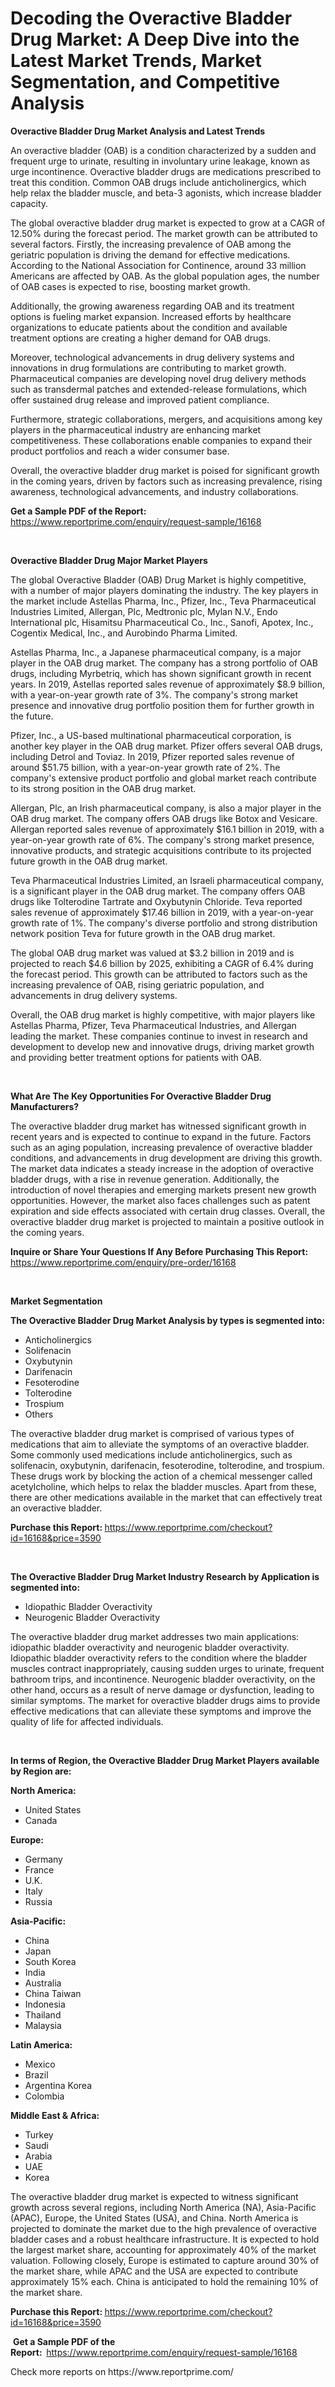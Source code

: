 <p><h1>Decoding the Overactive Bladder Drug Market: A Deep Dive into the Latest Market Trends, Market Segmentation, and Competitive Analysis</h1></p><p><strong>Overactive Bladder Drug Market Analysis and Latest Trends</strong></p>
<p><p>An overactive bladder (OAB) is a condition characterized by a sudden and frequent urge to urinate, resulting in involuntary urine leakage, known as urge incontinence. Overactive bladder drugs are medications prescribed to treat this condition. Common OAB drugs include anticholinergics, which help relax the bladder muscle, and beta-3 agonists, which increase bladder capacity.</p><p>The global overactive bladder drug market is expected to grow at a CAGR of 12.50% during the forecast period. The market growth can be attributed to several factors. Firstly, the increasing prevalence of OAB among the geriatric population is driving the demand for effective medications. According to the National Association for Continence, around 33 million Americans are affected by OAB. As the global population ages, the number of OAB cases is expected to rise, boosting market growth.</p><p>Additionally, the growing awareness regarding OAB and its treatment options is fueling market expansion. Increased efforts by healthcare organizations to educate patients about the condition and available treatment options are creating a higher demand for OAB drugs.</p><p>Moreover, technological advancements in drug delivery systems and innovations in drug formulations are contributing to market growth. Pharmaceutical companies are developing novel drug delivery methods such as transdermal patches and extended-release formulations, which offer sustained drug release and improved patient compliance.</p><p>Furthermore, strategic collaborations, mergers, and acquisitions among key players in the pharmaceutical industry are enhancing market competitiveness. These collaborations enable companies to expand their product portfolios and reach a wider consumer base.</p><p>Overall, the overactive bladder drug market is poised for significant growth in the coming years, driven by factors such as increasing prevalence, rising awareness, technological advancements, and industry collaborations.</p></p>
<p><strong>Get a Sample PDF of the Report:&nbsp;</strong> <a href="https://www.reportprime.com/enquiry/request-sample/16168">https://www.reportprime.com/enquiry/request-sample/16168</a></p>
<p>&nbsp;</p>
<p><strong>Overactive Bladder Drug Major Market Players</strong></p>
<p><p>The global Overactive Bladder (OAB) Drug Market is highly competitive, with a number of major players dominating the industry. The key players in the market include Astellas Pharma, Inc., Pfizer, Inc., Teva Pharmaceutical Industries Limited, Allergan, Plc, Medtronic plc, Mylan N.V., Endo International plc, Hisamitsu Pharmaceutical Co., Inc., Sanofi, Apotex, Inc., Cogentix Medical, Inc., and Aurobindo Pharma Limited.</p><p>Astellas Pharma, Inc., a Japanese pharmaceutical company, is a major player in the OAB drug market. The company has a strong portfolio of OAB drugs, including Myrbetriq, which has shown significant growth in recent years. In 2019, Astellas reported sales revenue of approximately $8.9 billion, with a year-on-year growth rate of 3%. The company's strong market presence and innovative drug portfolio position them for further growth in the future.</p><p>Pfizer, Inc., a US-based multinational pharmaceutical corporation, is another key player in the OAB drug market. Pfizer offers several OAB drugs, including Detrol and Toviaz. In 2019, Pfizer reported sales revenue of around $51.75 billion, with a year-on-year growth rate of 2%. The company's extensive product portfolio and global market reach contribute to its strong position in the OAB drug market.</p><p>Allergan, Plc, an Irish pharmaceutical company, is also a major player in the OAB drug market. The company offers OAB drugs like Botox and Vesicare. Allergan reported sales revenue of approximately $16.1 billion in 2019, with a year-on-year growth rate of 6%. The company's strong market presence, innovative products, and strategic acquisitions contribute to its projected future growth in the OAB drug market.</p><p>Teva Pharmaceutical Industries Limited, an Israeli pharmaceutical company, is a significant player in the OAB drug market. The company offers OAB drugs like Tolterodine Tartrate and Oxybutynin Chloride. Teva reported sales revenue of approximately $17.46 billion in 2019, with a year-on-year growth rate of 1%. The company's diverse portfolio and strong distribution network position Teva for future growth in the OAB drug market.</p><p>The global OAB drug market was valued at $3.2 billion in 2019 and is projected to reach $4.6 billion by 2025, exhibiting a CAGR of 6.4% during the forecast period. This growth can be attributed to factors such as the increasing prevalence of OAB, rising geriatric population, and advancements in drug delivery systems.</p><p>Overall, the OAB drug market is highly competitive, with major players like Astellas Pharma, Pfizer, Teva Pharmaceutical Industries, and Allergan leading the market. These companies continue to invest in research and development to develop new and innovative drugs, driving market growth and providing better treatment options for patients with OAB.</p></p>
<p>&nbsp;</p>
<p><strong>What Are The Key Opportunities For Overactive Bladder Drug Manufacturers?</strong></p>
<p><p>The overactive bladder drug market has witnessed significant growth in recent years and is expected to continue to expand in the future. Factors such as an aging population, increasing prevalence of overactive bladder conditions, and advancements in drug development are driving this growth. The market data indicates a steady increase in the adoption of overactive bladder drugs, with a rise in revenue generation. Additionally, the introduction of novel therapies and emerging markets present new growth opportunities. However, the market also faces challenges such as patent expiration and side effects associated with certain drug classes. Overall, the overactive bladder drug market is projected to maintain a positive outlook in the coming years.</p></p>
<p><strong>Inquire or Share Your Questions If Any Before Purchasing This Report:</strong> <a href="https://www.reportprime.com/enquiry/pre-order/16168">https://www.reportprime.com/enquiry/pre-order/16168</a></p>
<p>&nbsp;</p>
<p><strong>Market Segmentation</strong></p>
<p><strong>The Overactive Bladder Drug Market Analysis by types is segmented into:</strong></p>
<p><ul><li>Anticholinergics</li><li>Solifenacin</li><li>Oxybutynin</li><li>Darifenacin</li><li>Fesoterodine</li><li>Tolterodine</li><li>Trospium</li><li>Others</li></ul></p>
<p><p>The overactive bladder drug market is comprised of various types of medications that aim to alleviate the symptoms of an overactive bladder. Some commonly used medications include anticholinergics, such as solifenacin, oxybutynin, darifenacin, fesoterodine, tolterodine, and trospium. These drugs work by blocking the action of a chemical messenger called acetylcholine, which helps to relax the bladder muscles. Apart from these, there are other medications available in the market that can effectively treat an overactive bladder.</p></p>
<p><strong>Purchase this Report:&nbsp;</strong><a href="https://www.reportprime.com/checkout?id=16168&price=3590">https://www.reportprime.com/checkout?id=16168&price=3590</a></p>
<p>&nbsp;</p>
<p><strong>The Overactive Bladder Drug Market Industry Research by Application is segmented into:</strong></p>
<p><ul><li>Idiopathic Bladder Overactivity</li><li>Neurogenic Bladder Overactivity</li></ul></p>
<p><p>The overactive bladder drug market addresses two main applications: idiopathic bladder overactivity and neurogenic bladder overactivity. Idiopathic bladder overactivity refers to the condition where the bladder muscles contract inappropriately, causing sudden urges to urinate, frequent bathroom trips, and incontinence. Neurogenic bladder overactivity, on the other hand, occurs as a result of nerve damage or dysfunction, leading to similar symptoms. The market for overactive bladder drugs aims to provide effective medications that can alleviate these symptoms and improve the quality of life for affected individuals.</p></p>
<p>&nbsp;</p>
<p><strong>In terms of Region, the Overactive Bladder Drug Market Players available by Region are:</strong></p>
<p>
    <p> <strong> North America: </strong>
        <ul>
            <li>United States</li>
            <li>Canada</li>
        </ul>
        </p> 
    <p> <strong> Europe: </strong>
        <ul>
            <li>Germany</li>
            <li>France</li>
            <li>U.K.</li>
            <li>Italy</li>
            <li>Russia</li>
        </ul>
        </p> 
    <p> <strong> Asia-Pacific: </strong>
        <ul>
            <li>China</li>
            <li>Japan</li>
            <li>South Korea</li>
            <li>India</li>
            <li>Australia</li>
            <li>China Taiwan</li>
            <li>Indonesia</li>
            <li>Thailand</li>
            <li>Malaysia</li>
        </ul>
        </p> 
    <p> <strong> Latin America: </strong>
        <ul>
            <li>Mexico</li>
            <li>Brazil</li>
            <li>Argentina Korea</li>
            <li>Colombia</li>
        </ul>
        </p> 
    <p> <strong> Middle East & Africa: </strong>
        <ul>
            <li>Turkey</li>
            <li>Saudi</li>
            <li>Arabia</li>
            <li>UAE</li>
            <li>Korea</li>
        </ul>
    </p>
    </p>
<p><p>The overactive bladder drug market is expected to witness significant growth across several regions, including North America (NA), Asia-Pacific (APAC), Europe, the United States (USA), and China. North America is projected to dominate the market due to the high prevalence of overactive bladder cases and a robust healthcare infrastructure. It is expected to hold the largest market share, accounting for approximately 40% of the market valuation. Following closely, Europe is estimated to capture around 30% of the market share, while APAC and the USA are expected to contribute approximately 15% each. China is anticipated to hold the remaining 10% of the market share.</p></p>
<p><strong>Purchase this Report: </strong><a href="https://www.reportprime.com/checkout?id=16168&price=3590">https://www.reportprime.com/checkout?id=16168&price=3590</a></p>
<p>&nbsp;<strong>Get a Sample PDF of the Report:&nbsp;&nbsp;</strong><a href="https://www.reportprime.com/enquiry/request-sample/16168">https://www.reportprime.com/enquiry/request-sample/16168</a></p>
<p><strong></strong></p>
<p>Check more reports on https://www.reportprime.com/</p>